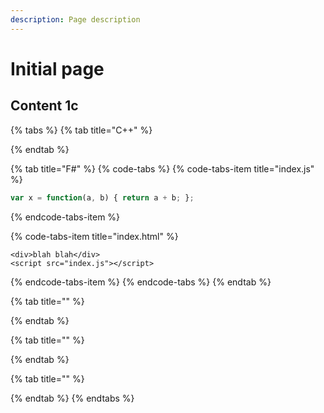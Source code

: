 ```yaml
---
description: Page description
---
```


# Initial page

## Content 1c

{% tabs %}
{% tab title="C++" %}

{% endtab %}

{% tab title="F\#" %}
{% code-tabs %}
{% code-tabs-item title="index.js" %}
```javascript
var x = function(a, b) { return a + b; };
```
{% endcode-tabs-item %}

{% code-tabs-item title="index.html" %}
```markup
<div>blah blah</div>
<script src="index.js"></script>
```
{% endcode-tabs-item %}
{% endcode-tabs %}
{% endtab %}

{% tab title="" %}

{% endtab %}

{% tab title="" %}

{% endtab %}

{% tab title="" %}

{% endtab %}
{% endtabs %}



